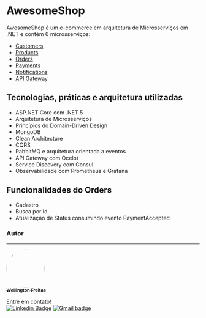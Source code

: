 
# AwesomeShop

AwesomeShop é um e-commerce em arquitetura de Microsserviços em .NET e contém 6 microsserviços:

 

-   [Customers](https://github.com/WellingtonFreitas/AwesomeShopServicesCustomers)
-   [Products](https://github.com/WellingtonFreitas/AwesomeShopServicesProducts)
-   [Orders](https://github.com/WellingtonFreitas/AwesomeShopServicesOrders)
-   [Payments](https://github.com/WellingtonFreitas/AwesomeShopServicesPayments)
-   [Notifications](https://github.com/WellingtonFreitas/AwesomeShopServicesNotifications)
-   [API Gateway](https://github.com/WellingtonFreitas/AwesomeShopServicesApiGetway)

## [](https://github.com/viiparente/AwesomeShop.Services.Orders#tecnologias-pr%C3%A1ticas-e-arquitetura-utilizadas)Tecnologias, práticas e arquitetura utilizadas

-   ASP.NET Core com .NET 5
-   Arquitetura de Microsserviços
-   Princípios do Domain-Driven Design
-   MongoDB
-   Clean Architecture
-   CQRS
-   RabbitMQ e arquitetura orientada a eventos
-   API Gateway com Ocelot
-   Service Discovery com Consul
-   Observabilidade com Prometheus e Grafana

## Funcionalidades do Orders

-   Cadastro
-   Busca por Id
-   Atualização de Status consumindo evento PaymentAccepted
### Autor
---

<a href="https://github.com/WellingtonFreitas">
 <img style="border-radius: 100%;" src=https://avatars.githubusercontent.com/u/72938207?s=400&u=9c4637de193798aec28c20978e83b0ff7f8b4f28&v=4" width="100px;" alt=""/>
 <br />
 <sub><b>Wellington Freitas</b></sub></a> <a> 


Entre em contato!
</br>
[![Linkedin Badge](https://img.shields.io/badge/-WellingtonFreitas-blue?style=flat-square&logo=Linkedin&logoColor=white&link=https://www.linkedin.com/in/wellington-freitas-43624283/)](https://www.linkedin.com/in/wellington-freitas-43624283/) [![Gmail badge](https://img.shields.io/badge/-wellington.m.de.freitas-red?style=flat-square&logo=Gmail&logoColor=white&link=mailto:wellington.m.de.freitas@gmail.com)](mailto:wellington.m.de.freitas@gmail.com)
